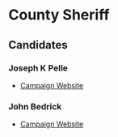 # County Sheriff

## Candidates

### Joseph K Pelle
* [Campaign Website][1]
### John Bedrick 
* [Campaign Website][2]


[1]: https://www.bouldercounty.org/government/elected-officials/sheriff/
[2]: https://www.p3protect.com/john-bedrick-for-sheriff
